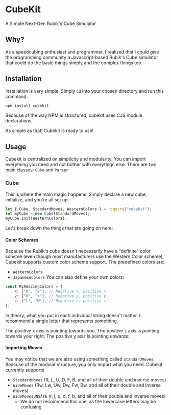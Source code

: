 # CubeKit

A Simple Next-Gen Rubik's Cube Simulator

## Why?

As a speedcubing enthusiast and programmer, I realized that I could give the programming community a Javascript-based Rubik's Cube simulator that could do the basic things simply and the complex things too.

## Installation

Installation is very simple. Simply `cd` into your chosen directory and run this command:

```bash
npm install cubekit
```

Because of the way NPM is structured, cubekit uses CJS module declarations.

As simple as that! Cubekit is ready to use!

## Usage

Cubekit is centralized on simplicity and modularity. You can import everything you need and not bother with everythign else. There are two main classes: `Cube` and `Parser`

### Cube

This is where the main magic happens. Simply declare a new cube, initialize, and you're all set up.

```javascript
let { Cube, StandardMoves, WesternColors } = require("cubekit");
let myCube = new Cube(StandardMoves);
myCube.init(WesternColors);
```

Let's break down the things that are going on here:

#### Color Schemes

Because the Rubik's cube doesn't necessarily have a "definite" color scheme (even though most manufacturers use the Western Color scheme), Cubekit supports custom color scheme support.
The predefined colors are:

- `WesternColors`
- `JapaneseColors`
  You can also define your own colors:

```javascript
const MyAmazingColors = {
	x: ["R", "B"], // Negative x, positive x
	y: ["W", "Y"], // Negative y, positive y
	z: ["L", "M"], // Negative z, positive z
};
```

In theory, what you put in each individual string doesn't matter. I recommend a single letter that represents something.

The positive x axis is pointing towards you. The positive z axis is pointing towards your right. The positive y axis is pointing upwards.

#### Importing Moves

You may notice that we are also using something called `StandardMoves`. Beacuse of the modular structure, you only import what you need. Cubekit currently supports

- `StandardMoves` (R, L, U, D, F, B, and all of their double and inverse moves)
- `WideMoves` (Rw, Lw, Uw, Dw, Fw, Bw, and all of their double and inverse moves)
- `WideMovesUNSAFE` (r, l, u, d, f, b, and all of their double and inverse moves)
  - We do not recommend this one, as the lowercase letters may be confusing